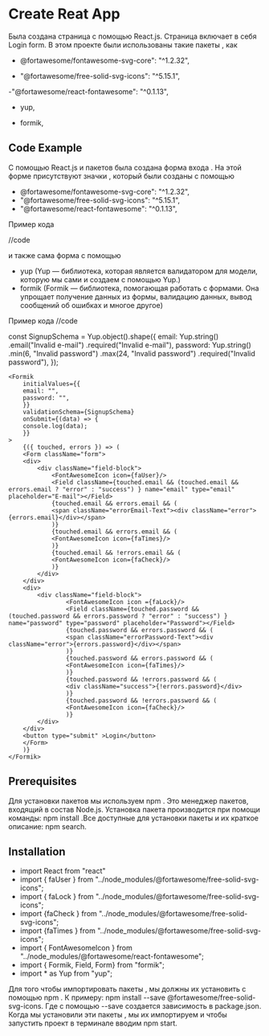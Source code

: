 # Create Reat App

Была создана страница с помощью React.js. Страница включает в себя Login form. В этом проекте были использованы такие пакеты , как
</br>

- @fortawesome/fontawesome-svg-core": "^1.2.32",

- "@fortawesome/free-solid-svg-icons": "^5.15.1",

-"@fortawesome/react-fontawesome": "^0.1.13",

- yup,

- formik,

## Code Example

С помощью React.js и пакетов была создана форма входа . На этой форме присутствуют значки , который были созданы с помощью 
- @fortawesome/fontawesome-svg-core": "^1.2.32",
- "@fortawesome/free-solid-svg-icons": "^5.15.1",
- "@fortawesome/react-fontawesome": "^0.1.13",

Пример кода 

//code
<FontAwesomeIcon icon={faTimes}/>
<FontAwesomeIcon icon={faCheck}/>
<FontAwesomeIcon icon={faUser}/>
<FontAwesomeIcon icon ={faLock}/>

и также сама форма с помощью 
- yup (Yup — библиотека, которая является валидатором для модели, которую мы сами и создаем с помощью Yup.)
- formik (Formik — библиотека, помогающая работать с формами. Она упрощает получение данных из формы, валидацию данных, вывод сообщений об ошибках и многое другое)

Пример кода 
//code

const SignupSchema = Yup.object().shape({
email: Yup.string()
    .email("Invalid e-mail")
    .required("Invalid e-mail"),
password: Yup.string()
    .min(6, "Invalid password")
    .max(24, "Invalid password")
    .required("Invalid password"),
});

    <Formik
        initialValues={{
        email: "",
        password: "",
        }}
        validationSchema={SignupSchema}
        onSubmit={(data) => {
        console.log(data);
        }}
    >
        {({ touched, errors }) => (
        <Form className="form">
        <div>
            <div className="field-block">
                <FontAwesomeIcon icon={faUser}/>
                <Field className={touched.email && (touched.email && errors.email ? "error" : "success") } name="email" type="email" placeholder="E-mail"></Field>
                {touched.email && errors.email && (
                <span className="errorEmail-Text"><div className="error">{errors.email}</div></span>
                )}
                {touched.email && errors.email && (
                <FontAwesomeIcon icon={faTimes}/>
                )}
                {touched.email && !errors.email && (
                <FontAwesomeIcon icon={faCheck}/>
                )}
            </div>
        </div>
        <div>
            <div className="field-block">
                    <FontAwesomeIcon icon ={faLock}/>
                    <Field className={touched.password && (touched.password && errors.password ? "error" : "success") } name="password" type="password" placeholder="Password"></Field>
                    {touched.password && errors.password && (
                    <span className="errorPassword-Text"><div className="error">{errors.password}</div></span>
                    )}
                    {touched.password && errors.password && (
                    <FontAwesomeIcon icon={faTimes}/>
                    )}
                    {touched.password && !errors.password && (
                    <div className="success">{!errors.password}</div>
                    )}
                    {touched.password && !errors.password && (
                    <FontAwesomeIcon icon={faCheck}/>
                    )}
            </div>
        </div>
        <button type="submit" >Login</button>
        </Form>
        )}
    </Formik>

## Prerequisites
Для установки пакетов мы используем npm . Это менеджер пакетов, входящий в состав Node.js. Установка пакета производится при помощи команды: npm install <packagename> .Все доступные для установки пакеты и их краткое описание: npm search.

## Installation
- import React from "react"
- import { faUser } from "../node_modules/@fortawesome/free-solid-svg-icons";
- import { faLock } from "../node_modules/@fortawesome/free-solid-svg-icons";
- import {faCheck } from "../node_modules/@fortawesome/free-solid-svg-icons";
- import {faTimes } from "../node_modules/@fortawesome/free-solid-svg-icons";
- import { FontAwesomeIcon } from "../node_modules/@fortawesome/react-fontawesome";
- import { Formik, Field, Form} from "formik";
- import * as Yup from "yup";

Для того чтобы импортировать пакеты , мы должны их установить с помощью npm . К примеру: npm install --save @fortawesome/free-solid-svg-icons. Где с помощью --save создается зависимость в package.json. Когда мы установили эти пакеты , мы их импортируем и чтобы запустить проект в терминале вводим npm start.

